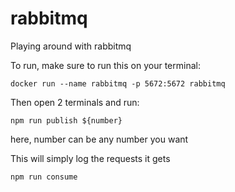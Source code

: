 # rabbitmq
Playing around with rabbitmq


To run, make sure to run this on your terminal:

```
docker run --name rabbitmq -p 5672:5672 rabbitmq
```

Then open 2 terminals and run:

```
npm run publish ${number}
```
here, number can be any number you want

This will simply log the requests it gets
```
npm run consume
```
